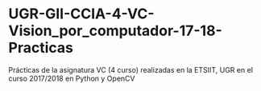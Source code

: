 # UGR-GII-CCIA-4-VC-Vision_por_computador-17-18-Practicas
Prácticas de la asignatura VC (4 curso) realizadas en la ETSIIT, UGR en el curso 2017/2018 en Python y OpenCV
